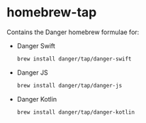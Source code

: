 # homebrew-tap

Contains the Danger homebrew formulae for:

- Danger Swift
  ```sh
  brew install danger/tap/danger-swift
  ```
  
- Danger JS
  ```sh
  brew install danger/tap/danger-js 
  ```
  
- Danger Kotlin
  ```sh
  brew install danger/tap/danger-kotlin
  ```
  
